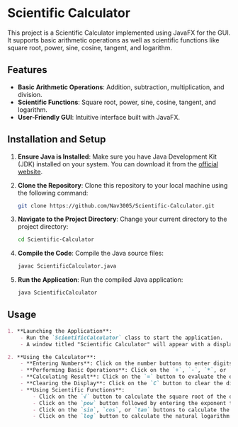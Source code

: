 # Scientific Calculator

This project is a Scientific Calculator implemented using JavaFX for the GUI. It supports basic arithmetic operations as well as scientific functions like square root, power, sine, cosine, tangent, and logarithm.

## Features

- **Basic Arithmetic Operations**: Addition, subtraction, multiplication, and division.
- **Scientific Functions**: Square root, power, sine, cosine, tangent, and logarithm.
- **User-Friendly GUI**: Intuitive interface built with JavaFX.

## Installation and Setup

1. **Ensure Java is Installed**: Make sure you have Java Development Kit (JDK) installed on your system. You can download it from the [official website](https://www.oracle.com/java/technologies/javase-downloads.html).

2. **Clone the Repository**: Clone this repository to your local machine using the following command:
    ```bash
    git clone https://github.com/Nav3005/Scientific-Calculator.git
    ```

3. **Navigate to the Project Directory**: Change your current directory to the project directory:
    ```bash
    cd Scientific-Calculator
    ```

4. **Compile the Code**: Compile the Java source files:
    ```bash
    javac ScientificCalculator.java
    ```

5. **Run the Application**: Run the compiled Java application:
    ```bash
    java ScientificCalculator
    ```

## Usage

```markdown
1. **Launching the Application**:
    - Run the `ScientificCalculator` class to start the application.
    - A window titled "Scientific Calculator" will appear with a display and buttons for numbers, basic arithmetic operations, and scientific functions.

2. **Using the Calculator**:
    - **Entering Numbers**: Click on the number buttons to enter digits.
    - **Performing Basic Operations**: Click on the `+`, `-`, `*`, or `/` buttons to perform addition, subtraction, multiplication, or division respectively.
    - **Calculating Result**: Click on the `=` button to evaluate the expression and display the result.
    - **Clearing the Display**: Click on the `C` button to clear the display.
    - **Using Scientific Functions**:
        - Click on the `√` button to calculate the square root of the displayed number.
        - Click on the `pow` button followed by entering the exponent to calculate the power.
        - Click on the `sin`, `cos`, or `tan` buttons to calculate the sine, cosine, or tangent of the displayed number.
        - Click on the `log` button to calculate the natural logarithm of the displayed number.
